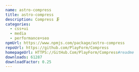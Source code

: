 ```yaml
---
name: astro-compress
title: astro-compress
description: Compress 🗜️
categories:
  - css+ui
  - media
  - performance+seo
npmUrl: https://www.npmjs.com/package/astro-compress
repoUrl: https://github.com/PlayForm/Compress
homepageUrl: HTTPS://GitHub.Com/PlayForm/Compress#readme
downloads: 61287
downloadFactor: 0.25
---
```

